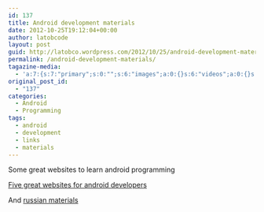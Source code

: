 ```yaml
---
id: 137
title: Android development materials
date: 2012-10-25T19:12:04+00:00
author: latobcode
layout: post
guid: http://latobco.wordpress.com/2012/10/25/android-development-materials/
permalink: /android-development-materials/
tagazine-media:
  - 'a:7:{s:7:"primary";s:0:"";s:6:"images";a:0:{}s:6:"videos";a:0:{}s:11:"image_count";i:0;s:6:"author";s:8:"20401582";s:7:"blog_id";s:8:"41116138";s:9:"mod_stamp";s:19:"2012-10-26 09:06:54";}'
original_post_id:
  - "137"
categories:
  - Android
  - Programming
tags:
  - android
  - development
  - links
  - materials
---
```

Some great websites to learn android programming

<a href="http://martin.cubeactive.com/android-five-great-websites-for-android-developers/" target="_blank">Five great websites for android developers</a>

And <a href="http://startandroid.ru/uroki/vse-uroki-spiskom.html" target="_blank">russian materials</a>